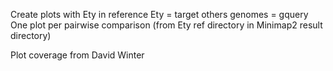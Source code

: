 Create plots with Ety in reference
Ety = target
others genomes = gquery
One plot per pairwise comparison (from Ety ref directory in Minimap2 result directory)

Plot coverage from David Winter 
